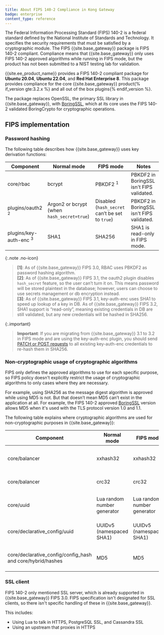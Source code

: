 ```yaml
---
title: About FIPS 140-2 Compliance in Kong Gateway
badge: enterprise
content_type: reference
---
```


The Federal Information Processing Standard (FIPS) 140-2 is a federal standard defined by the National Institute of Standards and Technology. It specifies the security requirements that must be satisfied by a cryptographic module. The FIPS {{site.base_gateway}} package is FIPS 140-2 compliant. Compliance means that {{site.base_gateway}} only uses FIPS 140-2 approved algorithms while running in FIPS mode, but the product has not been submitted to a NIST testing lab for validation.


{{site.ee_product_name}} provides a FIPS 140-2 compliant package for **Ubuntu 20.04**, **Ubuntu 22.04**, and **Red Hat Enterprise 8**. This package provides compliance for the core {{site.base_gateway}} product{% if_version gte:3.2.x %} and all out of the box plugins{% endif_version %}.

The package replaces OpenSSL, the primary SSL library in {{site.base_gateway}}, with [BoringSSL](https://boringssl.googlesource.com/boringssl/), which at its core uses the FIPS 140-2 validated BoringCrypto for cryptographic operations.

## FIPS implementation
### Password hashing

The following table describes how {{site.base_gateway}} uses key derivation functions:

| Component | Normal mode | FIPS mode | Notes |
|-----------|-------------|-----------|-------|
| core/rbac | bcrypt | PBKDF2 <sup>1</sup> | PBKDF2 in BoringSSL isn't FIPS validated. |
| plugins/oauth2 <sup>2</sup> | Argon2 or bcrypt (when `hash_secret=true`) | Disabled (`hash_secret` can’t be set to `true`) | PBKDF2 in BoringSSL isn't FIPS validated. |
| plugins/key-auth-enc <sup>3</sup> | SHA1 | SHA256 | SHA1 is read-only in FIPS mode. |

{:.note .no-icon}
> **\[1\]**: As of {{site.base_gateway}} FIPS 3.0, RBAC uses PBKDF2 as password hashing algorithm.<br>
> **\[2\]**: As of {{site.base_gateway}} FIPS 3.1, the oauth2 plugin disables `hash_secret` feature, so the user can’t turn it on. This means password will be stored plaintext in the database; however, users can choose to use secrets management or db encryption instead.<br>
> **\[3\]**: As of {{site.base_gateway}} FIPS 3.1, key-auth-enc uses SHA1 to speed up lookup of a key in DB. As of {{site.base_gateway}} FIPS 3.2, SHA1 support is “read-only”, meaning existing credentials in DB are still validated, but any new credentials will be hashed in SHA256.

{:.important}
> **Important**: If you are migrating from {{site.base_gateway}} 3.1 to 3.2 in FIPS mode and are using the key-auth-enc plugin, you should send [PATCH or POST requests](/hub/kong-inc/key-auth-enc/#create-a-key) to all existing key-auth-enc credentials to re-hash them in SHA256.

### Non-cryptographic usage of cryptographic algorithms

FIPS only defines the approved algorithms to use for each specific purpose, so FIPS policy doesn't explicitly restrict the usage of cryptographic algorithms to only cases where they are necessary. 

For example, using SHA256 as the message digest algorithm is approved while using MD5 is not. But that doesn’t mean MD5 can’t exist in the application at all. For example, the FIPS 140-2 approved [BoringSSL](https://csrc.nist.gov/CSRC/media/projects/cryptographic-module-validation-program/documents/security-policies/140sp3678.pdf) version allows MD5 when it's used with the TLS protocol version 1.0 and 1.1. 

The following table explains where cryptographic algorithms are used for non-cryptographic purposes in {{site.base_gateway}}:

| Component | Normal mode | FIPS mode | Notes |
|-----------|-------------|-----------|-------|
| core/balancer | xxhash32 | xxhash32 | Use to generate a unique identifier. |
| core/balancer | crc32 | crc32 | crc32 isn't message digest. |
| core/uuid | Lua random number generator | Lua random number generator | The RNG isn’t used for cryptographic purposes. |
| core/declarative_config/uuid | UUIDv5 (namespaced SHA1) | UUIDv5 (namespaced SHA1) | Used to generate a unique identifier. |
| core/declarative_config/config_hash and core/hybrid/hashes | MD5 | MD5 | Used to generate a unique identifier. |

### SSL client

FIPS 140-2 only mentioned SSL server, which is already supported in {{site.base_gateway}} FIPS 3.0. FIPS specification isn't designated for SSL clients, so there isn't specific handling of these in {{site.base_gateway}}.

This includes:
* Using Lua to talk in HTTPS, PostgreSQL SSL, and Cassandra SSL
* Using an upstream that proxies in HTTPS